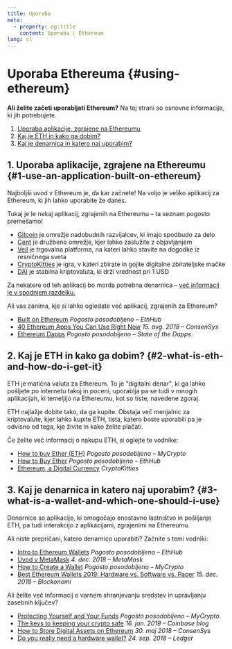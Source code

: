 ```yaml
---
title: Uporaba
meta:
  - property: og:title
    content: Uporaba | Ethereum
lang: sl
---
```


# Uporaba Ethereuma {#using-ethereum}

<div class="featured">

**Ali želite začeti uporabljati Ethereum?** Na tej strani so osnovne informacije, ki jih potrebujete.

1. [Uporaba aplikacije, zgrajene na Ethereumu](#1-use-an-application-built-on-ethereum)
2. [Kaj je ETH in kako ga dobim?](#2-what-is-eth-and-how-do-i-get-it)
3. [Kaj je denarnica in katero naj uporabim?](#3-what-is-a-wallet-and-which-one-should-i-use)

</div>

## 1. Uporaba aplikacije, zgrajene na Ethereumu {#1-use-an-application-built-on-ethereum}

Najboljši uvod v Ethereum je, da kar začnete! Na voljo je veliko aplikacij za Ethereum, ki jih lahko uporabite že danes.

Tukaj je le nekaj aplikacij, zgrajenih na Ethereumu – ta seznam pogosto premešamo!

- [Gitcoin](https://gitcoin.co) je omrežje nadobudnih razvijalcev, ki imajo spodbudo za delo
- [Cent](https://beta.cent.co) je družbeno omrežje, kjer lahko zaslužite z objavljanjem
- [Veil](https://app.veil.co) je trgovalna platforma, na kateri lahko stavite na dogodke iz resničnega sveta
- [CryptoKitties](https://www.cryptokitties.co) je igra, v kateri zbirate in gojite digitalne zbirateljske mačke
- [DAI](https://makerdao.com/en/) je stabilna kriptovaluta, ki drži vrednost pri 1 USD

Za nekatere od teh aplikacij bo morda potrebna denarnica – [več informacij je v spodnjem razdelku.](./#3-what-is-a-wallet-and-which-one-should-i-use)

Ali vas zanima, kje si lahko ogledate več aplikacij, zgrajenih za Ethereum?

- [Built on Ethereum](https://docs.ethhub.io/built-on-ethereum/built-on-ethereum/) _Pogosto posodobljeno – EthHub_
- [40 Ethereum Apps You Can Use Right Now](https://media.consensys.net/40-ethereum-apps-you-can-use-right-now-d643333769f7) _15. avg. 2018 – ConsenSys_
- [Ethereum Dapps](https://www.stateofthedapps.com/rankings/platform/ethereum) _Pogosto posodobljeno – State of the Dapps_

## 2. Kaj je ETH in kako ga dobim? {#2-what-is-eth-and-how-do-i-get-it}

ETH je matična valuta za Ethereum. To je "digitalni denar", ki ga lahko pošljete po internetu takoj in poceni, uporablja pa se tudi v mnogih aplikacijah, ki temeljijo na Ethereumu, kot so tiste, navedene zgoraj.

ETH najlažje dobite tako, da ga kupite. Obstaja več menjalnic za kriptovalute, kjer lahko kupite ETH, tista, katero boste uporabili pa je odvisno od tega, kje živite in kako želite plačati.

Če želite več informacij o nakupu ETH, si oglejte te vodnike:

- [How to buy Ether (ETH)](https://support.mycrypto.com/how-to/getting-started/how-to-buy-ether-with-usd) _Pogosto posodobljeno – MyCrypto_
- [How to Buy Ether](https://docs.ethhub.io/using-ethereum/how-to-buy-ether/) _Pogosto posodobljeno – EthHub_
- [Ethereum, a Digital Currency](https://www.cryptokitties.co/faq#ethereum-a-digital-currency) _CryptoKitties_

## 3. Kaj je denarnica in katero naj uporabim? {#3-what-is-a-wallet-and-which-one-should-i-use}

Denarnice so aplikacije, ki omogočajo enostavno lastništvo in pošiljanje ETH, pa tudi interakcijo z aplikacijami, zgrajenimi na Ethereumu.

Ali niste prepričani, katero denarnico uporabiti? Začnite s temi vodniki:

- [Intro to Ethereum Wallets](https://docs.ethhub.io/using-ethereum/wallets/intro-to-ethereum-wallets/) _Pogosto posodobljeno – EthHub_
- [Uvod v MetaMask](https://metamask.zendesk.com/hc/en-us/articles/360015489531-Getting-Started-With-MetaMask-Part-1-) _4. dec. 2018 – MetaMask_
- [How to Create a Wallet](https://support.mycrypto.com/how-to/getting-started/how-to-create-a-wallet) _Pogosto posodobljeno – MyCrypto_
- [Best Ethereum Wallets 2019: Hardware vs. Software vs. Paper](https://blockonomi.com/best-ethereum-wallets/) _15. dec. 2018 – Blockonomi_

Ali želite več informacij o varnem shranjevanju sredstev in upravljanju zasebnih ključev?

- [Protecting Yourself and Your Funds](https://support.mycrypto.com/staying-safe/protecting-yourself-and-your-funds) _Pogosto posodobljeno – MyCrypto_
- [The keys to keeping your crypto safe](https://blog.coinbase.com/the-keys-to-keeping-your-crypto-safe-96d497cce6cf) _16. jan. 2019 – Coinbase blog_
- [How to Store Digital Assets on Ethereum](https://media.consensys.net/how-to-store-digital-assets-on-ethereum-a2bfdcf66bd0) _30. maj 2018 – ConsenSys_
- [Do you really need a hardware wallet?](https://medium.com/ledger-on-security-and-blockchain/ledger-101-part-1-do-you-really-need-a-hardware-wallet-7f5abbadd945) _24. sep. 2018 – Ledger_
